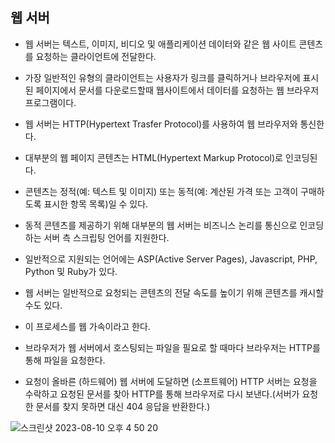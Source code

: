 ## 웹 서버

- 웹 서버는 텍스트, 이미지, 비디오 및 애플리케이션 데이터와 같은 웹 사이트 콘텐츠를 요청하는 클라이언트에 전달한다.
- 가장 일반적인 유형의 클라이언트는 사용자가 링크를 클릭하거나 브라우저에 표시된 페이지에서 문서를 다운로드할때 웹사이트에서 데이터를 요청하는 웹 브라우저 프로그램이다.

- 웹 서버는 HTTP(Hypertext Trasfer Protocol)를 사용하여 웹 브라우저와 통신한다.
- 대부분의 웹 페이지 콘텐츠는 HTML(Hypertext Markup Protocol)로 인코딩된다.
- 콘텐츠는 정적(예: 텍스트 및 이미지) 또는 동적(예: 계산된 가격 또는 고객이 구매하도록 표시한 항목 목록)일 수 있다.
- 동적 콘텐츠를 제공하기 위해 대부분의 웹 서버는 비즈니스 논리를 통신으로 인코딩하는 서버 측 스크립팅 언어를 지원한다.
- 일반적으로 지원되는 언어에는 ASP(Active Server Pages), Javascript, PHP, Python 및 Ruby가 있다.

- 웹 서버는 일반적으로 요청되는 콘텐츠의 전달 속도를 높이기 위해 콘텐츠를 캐시할 수도 있다.
- 이 프로세스를 웹 가속이라고 한다.

- 브라우저가 웹 서버에서 호스팅되는 파일을 필요로 할 때마다 브라우저는 HTTP를 통해 파일을 요청한다.
- 요청이 올바른 (하드웨어) 웹 서버에 도달하면 (소프트웨어) HTTP 서버는 요청을 수락하고 요청된 문서를 찾아 HTTP를 통해 브라우저로 다시 보낸다.(서버가 요청한 문서를 찾지 못하면 대신 404 응답을 반환한다.)

![스크린샷 2023-08-10 오후 4 50 20](https://github.com/ehdgusdl9177/NodeJs/assets/75515697/8172da69-94a2-4edd-aa65-a51ac2c073cd)
